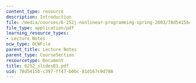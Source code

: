 ```yaml
---
content_type: resource
description: Introduction
file: /media/courses/6-252j-nonlinear-programming-spring-2003/78d5415bc397ff47b0bc81d167c9d788_6252_slides01.pdf
file_type: application/pdf
learning_resource_types:
- Lecture Notes
ocw_type: OCWFile
parent_title: Lecture Notes
parent_type: CourseSection
resourcetype: Document
title: 6252_slides01.pdf
uid: 78d5415b-c397-ff47-b0bc-81d167c9d788
---
```

